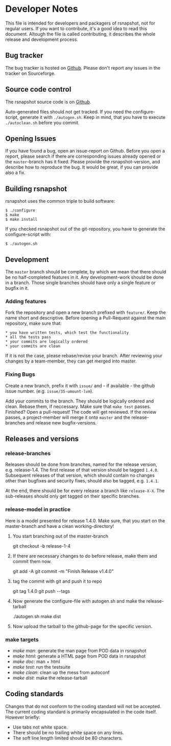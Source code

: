 # Developer Notes

This file is intended for developers and packagers of rsnapshot,
not for regular users. If you want to contribute, it's a
good idea to read this document. Altough the file is called contributing, it
describes the whole release and development process.

## Bug tracker

The bug tracker is hosted on [Github](https://github.com/DrHyde/rsnapshot/issues). Please don't report any issues in the tracker on Sourceforge.

## Source code control

The rsnapshot source code is on [Github](https://github.com/DrHyde/rsnapshot).

Auto-generated files should not get tracked. If you need the configure-script, generate it with `./autogen.sh`. Keep in mind, that you have to execute `./autoclean.sh` before you commit.

## Opening Issues

If you have found a bug, open an issue-report on Github. Before you open a report, please search if there are corresponding issues already opened or the `master`-branch has it fixed. Please provide the rsnapshot-version, and describe how to reproduce the bug. It would be great, if you can provide also a fix.

## Building rsnapshot 

rsnapshot uses the common triple to build software:

    $ ./configure
    $ make
    $ make install

If you checked rsnapshot out of the git-repository, you have to generate the configure-script with:

    $ ./autogen.sh

## Development
The `master` branch should be complete, by which we mean that there should be no half-completed features in it. Any development-work should be done in a branch. Those single branches should have only a single feature or bugfix in it. 

### Adding features

Fork the repository and open a new branch prefixed with `feature/`. Keep the name short and descriptive. Before opening a Pull-Request against the main repository, make sure that:

    * you have written tests, which test the functionality
    * all the tests pass
    * your commits are logically ordered
    * your commits are clean

If it is not the case, please rebase/revise your branch. After reviewing your changes by a team-member, they can get merged into master.

### Fixing Bugs

Create a new branch, prefix it with `issue/` and - if available - the github issue number. (e.g. `issue/35-umount-lvm`).

Add your commits to the branch. They should be logically ordered and clean. Rebase them, if neccessary. Make sure that `make test` passes. Finished? Open a pull-request! The code will get reviewed. If the review passes, a project-member will merge it onto `master` and the release-branches and release new bugfix-versions.

## Releases and versions
### release-branches

Releases should be done from branches, named for the release version,
e.g. release-1.4. The first release of that version should be tagged `1.4.0`.
Subsequent releases of that version, which should contain no changes other
than bugfixes and security fixes, should also be tagged, e.g. `1.4.1`.

At the end, there should be for every release a branch like `release-X-X`. The sub-releases should only get tagged on their specific branches.

### release-model in practice
Here is a model presented for release 1.4.0. Make sure, that you start
on the master-branch and have a clean working-directory!

1.  You start branching out of the master-branch

    git checkout -b release-1-4

2.  If there are necessary changes to do before release, make them and commit them now.

    git add -A
    git commit -m "Finish Release v1.4.0"

3.  tag the commit with git and push it to repo

    git tag 1.4.0
    git push --tags
 
4.  Now generate the configure-file with autogen.sh and make the release-tarball

    ./autogen.sh
    make dist

5.  Now upload the tarball to the github-page for the specific version.


### make targets

* *make man*: generate the man page from POD data in rsnapshot
* *make html*: generate a HTML page from POD data in rsnapshot
* *make doc*: man + html
* *make test*: run the testsuite
* *make clean*: clean up the mess from autoconf
* *make dist*: make the release-tarball

## Coding standards
Changes that do not conform to the coding standard will not be accepted. The current coding standard is primarily encapsulated in the code itself. However briefly:

 * Use tabs not white space.
 * There should be no trailing white space on any lines.
 * The soft line length limited should be 80 characters.

